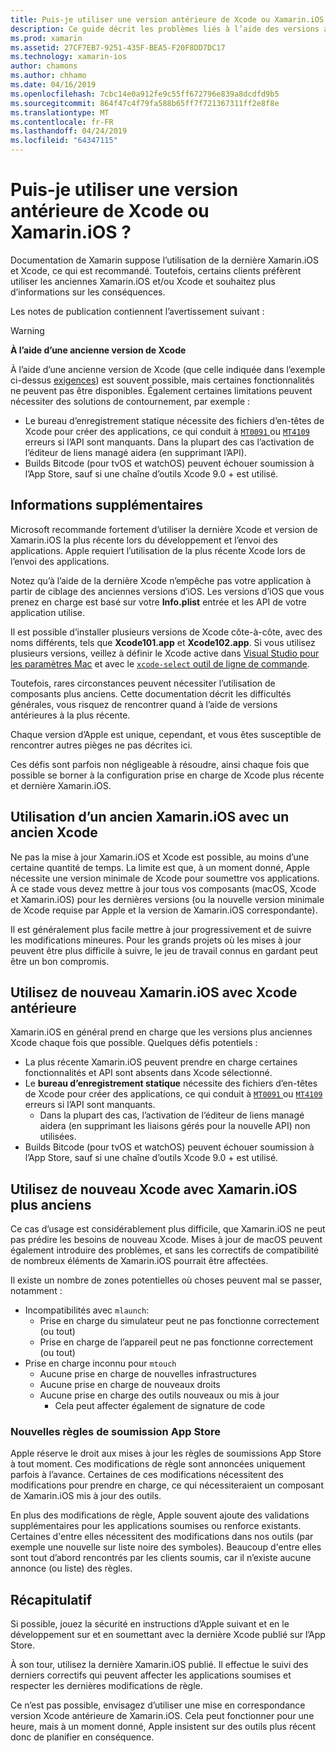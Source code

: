 ```yaml
---
title: Puis-je utiliser une version antérieure de Xcode ou Xamarin.iOS
description: Ce guide décrit les problèmes liés à l’aide des versions antérieures de Xamarin.iOS ou Xcode (à la version stable actuelle).
ms.prod: xamarin
ms.assetid: 27CF7EB7-9251-435F-BEA5-F20F8DD7DC17
ms.technology: xamarin-ios
author: chamons
ms.author: chhamo
ms.date: 04/16/2019
ms.openlocfilehash: 7cbc14e0a912fe9c55ff672796e839a8dcdfd9b5
ms.sourcegitcommit: 864f47c4f79fa588b65ff7f721367311ff2e8f8e
ms.translationtype: MT
ms.contentlocale: fr-FR
ms.lasthandoff: 04/24/2019
ms.locfileid: "64347115"
---
```

# <a name="can-i-use-an-older-version-of-xcode-or-xamarinios"></a>Puis-je utiliser une version antérieure de Xcode ou Xamarin.iOS ?

Documentation de Xamarin suppose l’utilisation de la dernière Xamarin.iOS et Xcode, ce qui est recommandé. Toutefois, certains clients préfèrent utiliser les anciennes Xamarin.iOS et/ou Xcode et souhaitez plus d’informations sur les conséquences.

Les notes de publication contiennent l’avertissement suivant :

> [!WARNING]
> **À l’aide d’une ancienne version de Xcode**
>
> À l’aide d’une ancienne version de Xcode (que celle indiquée dans l’exemple ci-dessus [exigences](https://docs.microsoft.com/xamarin/ios/release-notes/12/12.8#requirements)) est souvent possible, mais certaines fonctionnalités ne peuvent pas être disponibles. Également certaines limitations peuvent nécessiter des solutions de contournement, par exemple :
>
> - Le bureau d’enregistrement statique nécessite des fichiers d’en-têtes de Xcode pour créer des applications, ce qui conduit à [ `MT0091` ](https://docs.microsoft.com/xamarin/ios/troubleshooting/mtouch-errors#MT0091) ou [ `MT4109` ](https://docs.microsoft.com/xamarin/ios/troubleshooting/mtouch-errors#MT4109) erreurs si l’API sont manquants. Dans la plupart des cas l’activation de l’éditeur de liens managé aidera (en supprimant l’API).
> - Builds Bitcode (pour tvOS et watchOS) peuvent échouer soumission à l’App Store, sauf si une chaîne d’outils Xcode 9.0 + est utilisé.

## <a name="further-information"></a>Informations supplémentaires

Microsoft recommande fortement d’utiliser la dernière Xcode et version de Xamarin.iOS la plus récente lors du développement et l’envoi des applications. Apple requiert l’utilisation de la plus récente Xcode lors de l’envoi des applications.

Notez qu’à l’aide de la dernière Xcode n’empêche pas votre application à partir de ciblage des anciennes versions d’iOS. Les versions d’iOS que vous prenez en charge est basé sur votre **Info.plist** entrée et les API de votre application utilise.

Il est possible d’installer plusieurs versions de Xcode côte-à-côte, avec des noms différents, tels que **Xcode101.app** et **Xcode102.app**. Si vous utilisez plusieurs versions, veillez à définir le Xcode active dans [Visual Studio pour les paramètres Mac](~/ios/troubleshooting/questions/ios-sdk.md) et avec le [ `xcode-select` ](https://developer.apple.com/library/archive/technotes/tn2339/_index.html#//apple_ref/doc/uid/DTS40014588-CH1-HOW_DO_I_SELECT_THE_DEFAULT_VERSION_OF_XCODE_TO_USE_FOR_MY_COMMAND_LINE_TOOLS_) [outil de ligne de commande](https://developer.apple.com/library/archive/technotes/tn2339/_index.html#//apple_ref/doc/uid/DTS40014588-CH1-HOW_DO_I_SELECT_THE_DEFAULT_VERSION_OF_XCODE_TO_USE_FOR_MY_COMMAND_LINE_TOOLS_).

Toutefois, rares circonstances peuvent nécessiter l’utilisation de composants plus anciens. Cette documentation décrit les difficultés générales, vous risquez de rencontrer quand à l’aide de versions antérieures à la plus récente.

Chaque version d’Apple est unique, cependant, et vous êtes susceptible de rencontrer autres pièges ne pas décrites ici.

Ces défis sont parfois non négligeable à résoudre, ainsi chaque fois que possible se borner à la configuration prise en charge de Xcode plus récente et dernière Xamarin.iOS.

## <a name="use-of-an-old-xamarinios-with-an-old-xcode"></a>Utilisation d’un ancien Xamarin.iOS avec un ancien Xcode

Ne pas la mise à jour Xamarin.iOS et Xcode est possible, au moins d’une certaine quantité de temps. La limite est que, à un moment donné, Apple nécessite une version minimale de Xcode pour soumettre vos applications. À ce stade vous devez mettre à jour tous vos composants (macOS, Xcode et Xamarin.iOS) pour les dernières versions (ou la nouvelle version minimale de Xcode requise par Apple et la version de Xamarin.iOS correspondante).

Il est généralement plus facile mettre à jour progressivement et de suivre les modifications mineures. Pour les grands projets où les mises à jour peuvent être plus difficile à suivre, le jeu de travail connus en gardant peut être un bon compromis.

## <a name="use-of-new-xamarinios-with-older-xcode"></a>Utilisez de nouveau Xamarin.iOS avec Xcode antérieure

Xamarin.iOS en général prend en charge que les versions plus anciennes Xcode chaque fois que possible. Quelques défis potentiels :

- La plus récente Xamarin.iOS peuvent prendre en charge certaines fonctionnalités et API sont absents dans Xcode sélectionné. 
- Le **bureau d’enregistrement statique** nécessite des fichiers d’en-têtes de Xcode pour créer des applications, ce qui conduit à [ `MT0091` ](~/ios/troubleshooting/mtouch-errors.md#MT0091) ou [ `MT4109` ](~/ios/troubleshooting/mtouch-errors.md#MT4109) erreurs si l’API sont manquants.
  - Dans la plupart des cas, l’activation de l’éditeur de liens managé aidera (en supprimant les liaisons gérés pour la nouvelle API) non utilisées.
- Builds Bitcode (pour tvOS et watchOS) peuvent échouer soumission à l’App Store, sauf si une chaîne d’outils Xcode 9.0 + est utilisé.

## <a name="use-of-new-xcode-with-older-xamarinios"></a>Utilisez de nouveau Xcode avec Xamarin.iOS plus anciens

Ce cas d’usage est considérablement plus difficile, que Xamarin.iOS ne peut pas prédire les besoins de nouveau Xcode. Mises à jour de macOS peuvent également introduire des problèmes, et sans les correctifs de compatibilité de nombreux éléments de Xamarin.iOS pourrait être affectées. 

Il existe un nombre de zones potentielles où choses peuvent mal se passer, notamment :

- Incompatibilités avec `mlaunch`:
  - Prise en charge du simulateur peut ne pas fonctionne correctement (ou tout)
  - Prise en charge de l’appareil peut ne pas fonctionne correctement (ou tout)
- Prise en charge inconnu pour `mtouch` 
  - Aucune prise en charge de nouvelles infrastructures
  - Aucune prise en charge de nouveaux droits
  - Aucune prise en charge des outils nouveaux ou mis à jour
    - Cela peut affecter également de signature de code

### <a name="new-appstore-submission-rules"></a>Nouvelles règles de soumission App Store

Apple réserve le droit aux mises à jour les règles de soumissions App Store à tout moment. Ces modifications de règle sont annoncées uniquement parfois à l’avance. Certaines de ces modifications nécessitent des modifications pour prendre en charge, ce qui nécessiteraient un composant de Xamarin.iOS mis à jour des outils.

En plus des modifications de règle, Apple souvent ajoute des validations supplémentaires pour les applications soumises ou renforce existants. Certaines d'entre elles nécessitent des modifications dans nos outils (par exemple une nouvelle sur liste noire des symboles). Beaucoup d'entre elles sont tout d’abord rencontrés par les clients soumis, car il n’existe aucune annonce (ou liste) des règles.

## <a name="summary"></a>Récapitulatif

Si possible, jouez la sécurité en instructions d’Apple suivant et en le développement sur et en soumettant avec la dernière Xcode publié sur l’App Store.

À son tour, utilisez la dernière Xamarin.iOS publié. Il effectue le suivi des derniers correctifs qui peuvent affecter les applications soumises et respecter les dernières modifications de règle.

Ce n’est pas possible, envisagez d’utiliser une mise en correspondance version Xcode antérieure de Xamarin.iOS. Cela peut fonctionner pour une heure, mais à un moment donné, Apple insistent sur des outils plus récent donc de planifier en conséquence.
